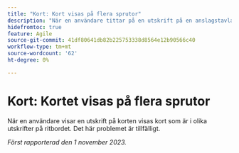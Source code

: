 ```yaml
---
title: "Kort: Kort visas på flera sprutor"
description: "När en användare tittar på en utskrift på en anslagstavla visas kort som är placerade i olika knappar på ritbordet. Det här problemet är intermittent."
hidefromtoc: true
feature: Agile
source-git-commit: 41df80641db82b225753338d8564e12b90566c40
workflow-type: tm+mt
source-wordcount: '62'
ht-degree: 0%

---
```



# Kort: Kortet visas på flera sprutor

När en användare visar en utskrift på korten visas kort som är i olika utskrifter på ritbordet. Det här problemet är tillfälligt.

_Först rapporterad den 1 november 2023._
